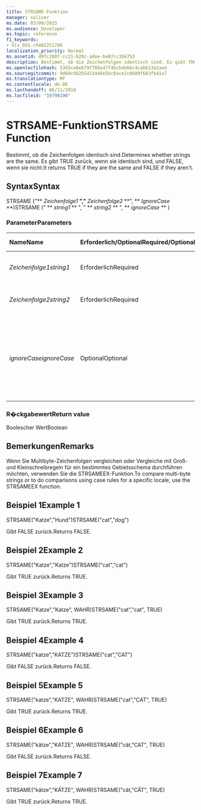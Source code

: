 ```yaml
---
title: STRSAME-Funktion
manager: soliver
ms.date: 03/09/2015
ms.audience: Developer
ms.topic: reference
f1_keywords:
- Vis_DSS.chm82251786
localization_priority: Normal
ms.assetid: d9fc2007-cc21-b20c-adee-be87cc356753
description: Bestimmt, ob die Zeichenfolgen identisch sind. Es gibt TRUE zurück, wenn sie identisch sind, und FALSE, wenn sie nicht.
ms.openlocfilehash: 5365ce6e679f708a47f4bcbdebbc4cabb13a2aee
ms.sourcegitcommit: 9d60cd82b5413446e5bc8ace2cd689f683fb41a7
ms.translationtype: MT
ms.contentlocale: de-DE
ms.lasthandoff: 06/11/2018
ms.locfileid: "19798190"
---
```

# <a name="strsame-function"></a><span data-ttu-id="0cf37-104">STRSAME-Funktion</span><span class="sxs-lookup"><span data-stu-id="0cf37-104">STRSAME Function</span></span>

<span data-ttu-id="0cf37-105">Bestimmt, ob die Zeichenfolgen identisch sind.</span><span class="sxs-lookup"><span data-stu-id="0cf37-105">Determines whether strings are the same.</span></span> <span data-ttu-id="0cf37-106">Es gibt TRUE zurück, wenn sie identisch sind, und FALSE, wenn sie nicht.</span><span class="sxs-lookup"><span data-stu-id="0cf37-106">It returns TRUE if they are the same and FALSE if they aren't.</span></span> 
  
## <a name="syntax"></a><span data-ttu-id="0cf37-107">Syntax</span><span class="sxs-lookup"><span data-stu-id="0cf37-107">Syntax</span></span>

<span data-ttu-id="0cf37-108">STRSAME ("** *Zeichenfolge1* **","** *Zeichenfolge2* **", ** *IgnoreCase* **)</span><span class="sxs-lookup"><span data-stu-id="0cf37-108">STRSAME (" ** *string1* ** ", " ** *string2* ** ", ** *ignoreCase* ** )</span></span> 
  
### <a name="parameters"></a><span data-ttu-id="0cf37-109">Parameter</span><span class="sxs-lookup"><span data-stu-id="0cf37-109">Parameters</span></span>

|<span data-ttu-id="0cf37-110">**Name**</span><span class="sxs-lookup"><span data-stu-id="0cf37-110">**Name**</span></span>|<span data-ttu-id="0cf37-111">**Erforderlich/Optional**</span><span class="sxs-lookup"><span data-stu-id="0cf37-111">**Required/Optional**</span></span>|<span data-ttu-id="0cf37-112">**Datentyp**</span><span class="sxs-lookup"><span data-stu-id="0cf37-112">**Data Type**</span></span>|<span data-ttu-id="0cf37-113">**Beschreibung**</span><span class="sxs-lookup"><span data-stu-id="0cf37-113">**Description**</span></span>|
|:-----|:-----|:-----|:-----|
| <span data-ttu-id="0cf37-114">_Zeichenfolge1_</span><span class="sxs-lookup"><span data-stu-id="0cf37-114">_string1_</span></span> <br/> |<span data-ttu-id="0cf37-115">Erforderlich</span><span class="sxs-lookup"><span data-stu-id="0cf37-115">Required</span></span>  <br/> |<span data-ttu-id="0cf37-116">**String**</span><span class="sxs-lookup"><span data-stu-id="0cf37-116">**String**</span></span> <br/> |<span data-ttu-id="0cf37-117">Die erste zu vergleichende Zeichenfolge.</span><span class="sxs-lookup"><span data-stu-id="0cf37-117">The first string to compare.</span></span>  <br/> |
| <span data-ttu-id="0cf37-118">_Zeichenfolge2_</span><span class="sxs-lookup"><span data-stu-id="0cf37-118">_string2_</span></span> <br/> |<span data-ttu-id="0cf37-119">Erforderlich</span><span class="sxs-lookup"><span data-stu-id="0cf37-119">Required</span></span>  <br/> |<span data-ttu-id="0cf37-120">**String**</span><span class="sxs-lookup"><span data-stu-id="0cf37-120">**String**</span></span> <br/> |<span data-ttu-id="0cf37-121">Die zweite zu vergleichende Zeichenfolge.</span><span class="sxs-lookup"><span data-stu-id="0cf37-121">The second string to compare.</span></span>  <br/> |
| <span data-ttu-id="0cf37-122">_ignoreCase_</span><span class="sxs-lookup"><span data-stu-id="0cf37-122">_ignoreCase_</span></span> <br/> |<span data-ttu-id="0cf37-123">Optional</span><span class="sxs-lookup"><span data-stu-id="0cf37-123">Optional</span></span>  <br/> |<span data-ttu-id="0cf37-124">**Boolean**</span><span class="sxs-lookup"><span data-stu-id="0cf37-124">**Boolean**</span></span> <br/> |<span data-ttu-id="0cf37-p103">TRUE steht für "Groß- und Kleinschreibung ignorieren" und FALSE für "Groß- und Kleinschreibung berücksichtigen". Die Standardeinstellung ist FALSE.</span><span class="sxs-lookup"><span data-stu-id="0cf37-p103">TRUE to ignore the case and FALSE to compare the case. The default is FALSE.</span></span>  <br/> |
   
### <a name="return-value"></a><span data-ttu-id="0cf37-127">R�ckgabewert</span><span class="sxs-lookup"><span data-stu-id="0cf37-127">Return value</span></span>

<span data-ttu-id="0cf37-128">Boolescher Wert</span><span class="sxs-lookup"><span data-stu-id="0cf37-128">Boolean</span></span>
  
## <a name="remarks"></a><span data-ttu-id="0cf37-129">Bemerkungen</span><span class="sxs-lookup"><span data-stu-id="0cf37-129">Remarks</span></span>

<span data-ttu-id="0cf37-130">Wenn Sie Multibyte-Zeichenfolgen vergleichen oder Vergleiche mit Groß- und Kleinschreibregeln für ein bestimmtes Gebietsschema durchführen möchten, verwenden Sie die STRSAMEEX-Funktion.</span><span class="sxs-lookup"><span data-stu-id="0cf37-130">To compare multi-byte strings or to do comparisons using case rules for a specific locale, use the STRSAMEEX function.</span></span>
  
## <a name="example-1"></a><span data-ttu-id="0cf37-131">Beispiel 1</span><span class="sxs-lookup"><span data-stu-id="0cf37-131">Example 1</span></span>

<span data-ttu-id="0cf37-132">STRSAME("Katze","Hund")</span><span class="sxs-lookup"><span data-stu-id="0cf37-132">STRSAME("cat","dog")</span></span>
  
<span data-ttu-id="0cf37-133">Gibt FALSE zurück.</span><span class="sxs-lookup"><span data-stu-id="0cf37-133">Returns FALSE.</span></span>
  
## <a name="example-2"></a><span data-ttu-id="0cf37-134">Beispiel 2</span><span class="sxs-lookup"><span data-stu-id="0cf37-134">Example 2</span></span>

<span data-ttu-id="0cf37-135">STRSAME("Katze","Katze")</span><span class="sxs-lookup"><span data-stu-id="0cf37-135">STRSAME("cat","cat")</span></span>
  
<span data-ttu-id="0cf37-136">Gibt TRUE zurück.</span><span class="sxs-lookup"><span data-stu-id="0cf37-136">Returns TRUE.</span></span>
  
## <a name="example-3"></a><span data-ttu-id="0cf37-137">Beispiel 3</span><span class="sxs-lookup"><span data-stu-id="0cf37-137">Example 3</span></span>

<span data-ttu-id="0cf37-138">STRSAME("Katze","Katze", WAHR)</span><span class="sxs-lookup"><span data-stu-id="0cf37-138">STRSAME("cat","cat", TRUE)</span></span>
  
<span data-ttu-id="0cf37-139">Gibt TRUE zurück.</span><span class="sxs-lookup"><span data-stu-id="0cf37-139">Returns TRUE.</span></span>
  
## <a name="example-4"></a><span data-ttu-id="0cf37-140">Beispiel 4</span><span class="sxs-lookup"><span data-stu-id="0cf37-140">Example 4</span></span>

<span data-ttu-id="0cf37-141">STRSAME("katze","KATZE")</span><span class="sxs-lookup"><span data-stu-id="0cf37-141">STRSAME("cat","CAT")</span></span>
  
<span data-ttu-id="0cf37-142">Gibt FALSE zurück.</span><span class="sxs-lookup"><span data-stu-id="0cf37-142">Returns FALSE.</span></span>
  
## <a name="example-5"></a><span data-ttu-id="0cf37-143">Beispiel 5</span><span class="sxs-lookup"><span data-stu-id="0cf37-143">Example 5</span></span>

<span data-ttu-id="0cf37-144">STRSAME("katze","KATZE", WAHR)</span><span class="sxs-lookup"><span data-stu-id="0cf37-144">STRSAME("cat","CAT", TRUE)</span></span>
  
<span data-ttu-id="0cf37-145">Gibt TRUE zurück.</span><span class="sxs-lookup"><span data-stu-id="0cf37-145">Returns TRUE.</span></span>
  
## <a name="example-6"></a><span data-ttu-id="0cf37-146">Beispiel 6</span><span class="sxs-lookup"><span data-stu-id="0cf37-146">Example 6</span></span>

<span data-ttu-id="0cf37-147">STRSAME("kätze","KATZE", WAHR)</span><span class="sxs-lookup"><span data-stu-id="0cf37-147">STRSAME("cät,"CAT", TRUE)</span></span>
  
<span data-ttu-id="0cf37-148">Gibt FALSE zurück.</span><span class="sxs-lookup"><span data-stu-id="0cf37-148">Returns FALSE.</span></span>
  
## <a name="example-7"></a><span data-ttu-id="0cf37-149">Beispiel 7</span><span class="sxs-lookup"><span data-stu-id="0cf37-149">Example 7</span></span>

<span data-ttu-id="0cf37-150">STRSAME("kätze","KÄTZE", WAHR)</span><span class="sxs-lookup"><span data-stu-id="0cf37-150">STRSAME("cät,"CÄT", TRUE)</span></span>
  
<span data-ttu-id="0cf37-151">Gibt TRUE zurück.</span><span class="sxs-lookup"><span data-stu-id="0cf37-151">Returns TRUE.</span></span>
  

